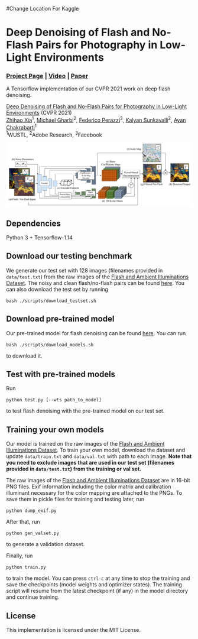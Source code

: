 #Change Location For Kaggle
# Deep Denoising of Flash and No-Flash Pairs for Photography in Low-Light Environments
### [Project Page](https://likesum.github.io/deepfnf/) | [Video](https://youtu.be/2n4eY66JO5s) | [Paper](https://openaccess.thecvf.com/content/CVPR2021/html/Xia_Deep_Denoising_of_Flash_and_No-Flash_Pairs_for_Photography_in_CVPR_2021_paper.html)
A Tensorflow implementation of our CVPR 2021 work on deep flash denoising.<br>

[Deep Denoising of Flash and No-Flash Pairs for Photography in Low-Light Environments](https://likesum.github.io/deepfnf) (CVPR 2021) <br>
 [Zhihao Xia](https://likesum.github.io/)<sup>1</sup>,
 [Michael Gharbi](https://www.mgharbi.com/)<sup>2</sup>,
 [Federico Perazzi](https://fperazzi.github.io/)<sup>3</sup>,
 [Kalyan Sunkavalli](https://www.kalyans.org/)<sup>2</sup>,
 [Ayan Chakrabarti](https://projects.ayanc.org/)<sup>1</sup> <br>
<sup>1</sup>WUSTL, <sup>2</sup>Adobe Research, <sup>3</sup>Facebook

<img src='figure.jpg'/>

## Dependencies

Python 3 + Tensorflow-1.14


## Download our testing benchmark
We generate our test set with 128 images (filenames provided in `data/test.txt`) from the raw images of the [Flash and Ambient Illuminations Dataset](http://yaksoy.github.io/faid/). The noisy and clean flash/no-flash pairs can be found [here](https://drive.google.com/file/d/1XmEQss80EyMr8e_sRRHA0u9hfrL2QZwJ/view?usp=sharing). You can also download the test set by running
```
bash ./scripts/download_testset.sh
```

## Download pre-trained model
Our pre-trained model for flash denoising can be found [here](https://drive.google.com/file/d/1YCyFFrO-X1QUk7GX2-p1jbGNix75eFvw/view?usp=sharing). You can run
```
bash ./scripts/download_models.sh
```
to download it.

## Test with pre-trained models
Run 
```
python test.py [--wts path_to_model]
```
to test flash denoising with the pre-trained model on our test set.


## Training your own models
Our model is trained on the raw images of the [Flash and Ambient Illuminations Dataset](http://yaksoy.github.io/faid/). To train your own model, download the dataset and update `data/train.txt` and `data/val.txt` with path to each image. **Note that you need to exclude images that are used in our test set (filenames provided in `data/test.txt`) from the training or val set.** 

The raw images of the [Flash and Ambient Illuminations Dataset](http://yaksoy.github.io/faid/) are in 16-bit PNG files. Exif information including the color matrix and calibration illuminant necessary for the color mapping are attached to the PNGs. To save them in pickle files for training and testing later, run
```
python dump_exif.py
```

After that, run

```
python gen_valset.py
```
to generate a validation dataset.

Finally, run

```
python train.py
```
to train the model. You can press `ctrl-c` at any time to stop the training and save the checkpoints (model weights and optimizer states). The training script will resume from the latest checkpoint (if any) in the model directory and continue training.



## License
This implementation is licensed under the MIT License.

